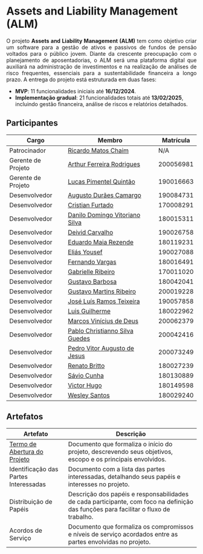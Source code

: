 # Assets and Liability Management (ALM)

<p align="justify">
    O projeto <strong>Assets and Liability Management (ALM)</strong> tem como objetivo criar um software para a gestão de ativos e passivos de fundos de pensão voltados para o público jovem. Diante da crescente preocupação com o planejamento de aposentadorias, o ALM será uma plataforma digital que auxiliará na administração de investimentos e na realização de análises de risco frequentes, essenciais para a sustentabilidade financeira a longo prazo. 
    A entrega do projeto está estruturada em duas fases: 
    <ul>
        <li><strong>MVP</strong>: 11 funcionalidades iniciais até <strong>16/12/2024</strong>.</li>
        <li><strong>Implementação gradual</strong>: 21 funcionalidades totais até <strong>13/02/2025</strong>, incluindo gestão financeira, análise de riscos e relatórios detalhados.</li>
    </ul>
</p>


## Participantes

| Cargo              | Membro                                 | Matrícula |
| ------------------ | -------------------------------------- | --------- |
| Patrocinador       | [Ricardo Matos Chaim][rmc]             | N/A       |
| Gerente de Projeto | [Arthur Ferreira Rodrigues][afr]       | 200056981 |
| Gerente de Projeto | [Lucas Pimentel Quintão][lpq]          | 190016663 |
| Desenvolvedor      | [Augusto Durães Camargo][adc]          | 190084731 |
| Desenvolvedor      | [Cristian Furtado][cf]                 | 170008291 |
| Desenvolvedor      | [Danilo Domingo Vitoriano Silva][ddvs] | 180015311 |
| Desenvolvedor      | [Deivid Carvalho][dc]                  | 190026758 |
| Desenvolvedor      | [Eduardo Maia Rezende][emr]            | 180119231 |
| Desenvolvedor      | [Eliás Yousef][ey]                     | 190027088 |
| Desenvolvedor      | [Fernando Vargas][fv]                  | 180016491 |
| Desenvolvedor      | [Gabrielle Ribeiro][gr]                | 170011020 |
| Desenvolvedor      | [Gustavo Barbosa][gb]                  | 180042041 |
| Desenvolvedor      | [Gustavo Martins Ribeiro][gmr]         | 200019228 |
| Desenvolvedor      | [José Luís Ramos Teixeira][jlrt]       | 190057858 |
| Desenvolvedor      | [Luis Guilherme][lg]                   | 180022962 |
| Desenvolvedor      | [Marcos Vinícius de Deus][mvd]         | 200062379 |
| Desenvolvedor      | [Pablo Christianno Silva Guedes][pcsg] | 200042416 |
| Desenvolvedor      | [Pedro Vitor Augusto de Jesus][pvaj]   | 200073249 |
| Desenvolvedor      | [Renato Britto][rb]                    | 180027239 |
| Desenvolvedor      | [Sávio Cunha][sc]                      | 180130889 |
| Desenvolvedor      | [Victor Hugo][vh]                      | 180149598 |
| Desenvolvedor      | [Wesley Santos][ws]                    | 180029240 |

## Artefatos

| Artefato                                          | Descrição                                                                                                                            |
| ------------------------------------------------- | ------------------------------------------------------------------------------------------------------------------------------------ |
| [Termo de Abertura do Projeto][termo-de-abertura] | Documento que formaliza o início do projeto, descrevendo seus objetivos, escopo e os principais envolvidos.                          |
| Identificação das Partes Interessadas             | Documento com a lista das partes interessadas, detalhando seus papéis e interesses no projeto.                                       |
| Distribuição de Papéis                            | Descrição dos papéis e responsabilidades de cada participante, com foco na definição das funções para facilitar o fluxo de trabalho. |
| Acordos de Serviço                                | Documento que formaliza os compromissos e níveis de serviço acordados entre as partes envolvidas no projeto.                         |

[termo-de-abertura]: https://docs.google.com/document/d/1RtdJ9rD9EtuHnIm3jXQxQEWQ7D4RZyzI8Id0qLZPs0Y/edit?tab=t.0
[rmc]: http://lattes.cnpq.br/0716559775355685  
[afr]: https://github.com/ArthurFerreiraRodrigues
[lpq]: https://github.com/LucasPimentel123
[adc]: https://github.com/augustocrmg
[cf]: https://github.com/csafurtado
[ddvs]: https://github.com/danilow200
[dc]: https://github.com/deivid-a1
[emr]: https://github.com/eduardomr
[ey]: https://github.com/eliasyousef00
[fv]: https://github.com/SFernandoS
[gr]: https://github.com/Gabrielle-Ribeiro
[gb]: https://github.com/brbsg
[gmr]: https://github.com/gustavomartins-github
[jlrt]: https://github.com/joseluis-rt
[lg]: https://github.com/luisgaboardi
[mvd]: https://github.com/Marcos574
[pcsg]: https://github.com/PabloChristianno
[pvaj]: https://github.com/Peedrooo
[rb]: https://github.com/RenatoBrittoAraujo
[sc]: https://github.com/savioc2
[vh]: https://github.com/8ifq3
[ws]: https://github.com/wesleysantos00